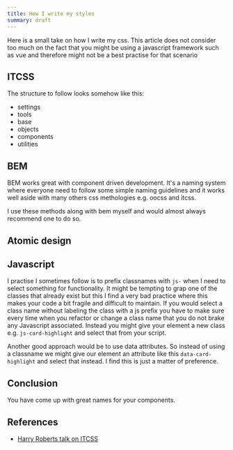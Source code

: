 ```yaml
---
title: How I write my styles
summary: draft
---
```

Here is a small take on how I write my css. This article does not consider too much on the fact that you might be using a javascript framework such as vue and therefore might not be a best practise for that scenario

## ITCSS
The structure to follow looks somehow like this:

- settings
- tools
- base
- objects
- components
- utilities

## BEM
BEM works great with component driven development. It's a naming system where everyone need to follow some simple naming guidelines and it works well aside with many others css methologies e.g. oocss and itcss. 



 I use these methods along with bem myself and would almost always recommend one to do so. 

## Atomic design


## Javascript 
I practise I sometimes follow is to prefix classnames with `js-` when I need to select something for functionality. It might be tempting to grap one of the classes that already exist but this I find a very bad practice where this makes your code a bit fragile and difficult to maintain. If you would select a class name without labeling the class with a js prefix you have to make sure every time when you refactor or change a class name that you do not brake any Javascript associated. Instead you might give your element a new class e.g. `js-card-highlight` and select that from your script.

Another good approach would be to use data attributes. So instead of using a classname we might give our element an attribute like this `data-card-highlight` and select that instead. I find this is just a matter of preference. 

## Conclusion
You have come up with great names for your components.

## References
- [Harry Roberts talk on ITCSS](https://youtu.be/1OKZOV-iLj4?t=405)